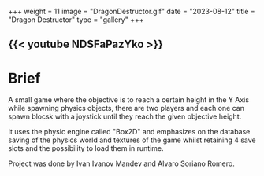 +++
weight = 11
image = "DragonDestructor.gif"
date = "2023-08-12"
title = "Dragon Destructor"
type = "gallery"
+++

{{< youtube NDSFaPazYko >}}
---
# Brief

A small game where the objective is to reach a certain height in the Y Axis while spawning physics objects, there are two players and each one can spawn blocsk with a joystick until they reach the given objective height.

It uses the physic engine called "Box2D" and emphasizes on the database saving of the physics world and textures of the game whilst retaining 4 save slots and the possibility to load them in runtime.

Project was done by Ivan Ivanov Mandev and Alvaro Soriano Romero.